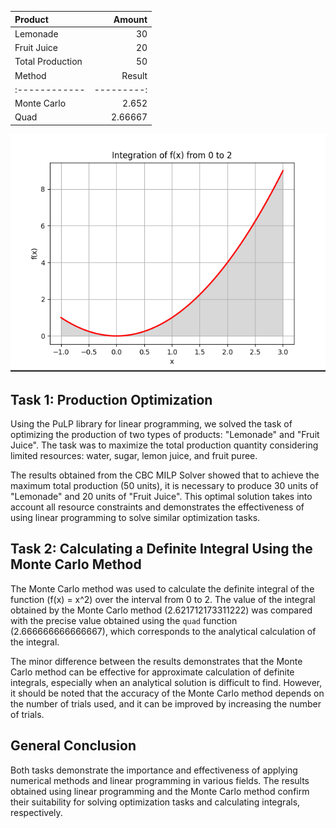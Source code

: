 | Product          |     Amount |
| :--------------- | ---------: |
| Lemonade         |         30 |
| Fruit Juice      |         20 |
| Total Production |         50 |
| Method           |     Result |
| :------------    | ---------: |
| Monte Carlo      |      2.652 |
| Quad             |    2.66667 |

![Alt text](image.png)

## Task 1: Production Optimization

Using the PuLP library for linear programming, we solved the task of optimizing the production of two types of products: "Lemonade" and "Fruit Juice". The task was to maximize the total production quantity considering limited resources: water, sugar, lemon juice, and fruit puree.

The results obtained from the CBC MILP Solver showed that to achieve the maximum total production (50 units), it is necessary to produce 30 units of "Lemonade" and 20 units of "Fruit Juice". This optimal solution takes into account all resource constraints and demonstrates the effectiveness of using linear programming to solve similar optimization tasks.

## Task 2: Calculating a Definite Integral Using the Monte Carlo Method

The Monte Carlo method was used to calculate the definite integral of the function \(f(x) = x^2\) over the interval from 0 to 2. The value of the integral obtained by the Monte Carlo method (2.621712173311222) was compared with the precise value obtained using the `quad` function (2.666666666666667), which corresponds to the analytical calculation of the integral.

The minor difference between the results demonstrates that the Monte Carlo method can be effective for approximate calculation of definite integrals, especially when an analytical solution is difficult to find. However, it should be noted that the accuracy of the Monte Carlo method depends on the number of trials used, and it can be improved by increasing the number of trials.

## General Conclusion

Both tasks demonstrate the importance and effectiveness of applying numerical methods and linear programming in various fields. The results obtained using linear programming and the Monte Carlo method confirm their suitability for solving optimization tasks and calculating integrals, respectively.
